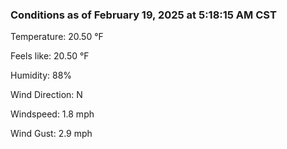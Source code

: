 ### Conditions as of February 19, 2025 at 5:18:15 AM CST 

Temperature: 20.50 &deg;F

Feels like: 20.50 &deg;F

Humidity: 88%

Wind Direction: N

Windspeed: 1.8 mph

Wind Gust: 2.9 mph

